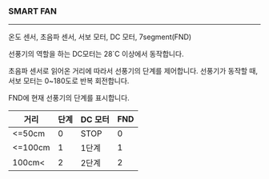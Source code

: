 ### SMART FAN

---

온도 센서, 초음파 센서, 서보 모터, DC 모터, 7segment(FND)



선풍기의 역할을 하는 DC모터는 28`C 이상에서 동작합니다.

초음파 센서로 읽어온 거리에 따라서 선풍기의 단계를 제어합니다.
선풍기가 동작할 때, 서보 모터는 0~180도로 반복 회전합니다.

FND에 현재 선풍기의 단계를 표시합니다.

| 거리    | 단계 | DC 모터 | FND  |
| ------- | ---- | ------- | ---- |
| <=50cm  | 0    | STOP    | 0    |
| <=100cm | 1    | 1단계   | 1    |
| 100cm<  | 2    | 2단계   | 2    |

